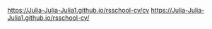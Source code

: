 https://Julia-Julia-Julia1.github.io/rsschool-cv/cv
https://Julia-Julia-Julia1.github.io/rsschool-cv/
